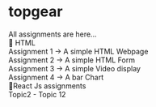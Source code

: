# topgear
All assignments are here...<br/>
💪 HTML<br/>
Assignment 1 -> A simple HTML Webpage<br/>
Assignment 2 -> A simple HTML Form<br/>
Assignment 3 -> A simple Video display<br/>
Assignment 4 -> A bar Chart<br/>
🎇React Js assignments<br/>
Topic2 - Topic 12
